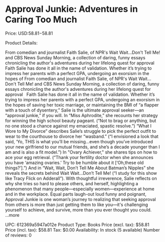 # Approval Junkie: Adventures in Caring Too Much

Price: USD:$58.81-$58.81

Product Details:

From comedian and journalist Faith Salie, of NPR's Wait Wait…Don't Tell Me! and CBS News Sunday Morning, a collection of daring, funny essays chronicling the author's adventures during her lifelong quest for approval Faith Salie has done it all in the name of validation. Whether it’s trying to impress her parents with a perfect GPA, undergoing an exorsism in the hopes of From comedian and journalist Faith Salie, of NPR's Wait Wait…Don't Tell Me! and CBS News Sunday Morning, a collection of daring, funny essays chronicling the author's adventures during her lifelong quest for approval   Faith Salie has done it all in the name of validation. Whether it’s trying to impress her parents with a perfect GPA, undergoing an exorsism in the hopes of saving her toxic marriage, or maintaining the BMI of “a flapper with a touch of dysentery,” Salie is the ultimate approval seeker—an “approval junkie,” if you will. In “Miss Aphrodite,” she recounts her strategy for winning the high school beauty pageant. (“Not to brag or anything, but no one stood a chance against my emaciated, spastic resolve.”) “What I Wore to My Divorce” describes Salie’s struggle to pick the perfect outfit to wear to the courthouse to divorce her “wasband.” (“I envisioned a look that said, ‘Yo, THIS is what you’ll be missing…even though you’ve introduced your new girlfriend to our mutual friends, and she’s a decade younger than I am and is also a fit model.”) In "Ovary Achiever," she shares tips on how to ace your egg retrieval. (“Thank your fertility doctor when she announces you have ‘amazing ovaries.’ Try to be humble about it [‘Oh,these old things?’].”) And in “Wait, Wait, Don’t Tell Me About Batman’s Nipples” she reveals the secrets behind Wait Wait…Don’t Tell Me! (“I study for this show like Tracy Flick on Adderall”). With thoughtful irreverence, Salie reflects on why she tries so hard to please others, and herself, highlighting a phenomenon that many people—especially women—experience at home and in the workplace. Equal parts laugh-out loud funny and poignant, Approval Junkie is one woman’s journey to realizing that seeking approval from others is more than just getting them to like you—it's challenging yourself to achieve, and survive, more than you ever thought you could. ...more

UPC: 612369a5947a012e
Product Type: Books
Price (excl. tax): $58.81
Price (incl. tax): $58.81
Tax: $0.00
Availability: In stock (5 available)
Number of reviews: 0